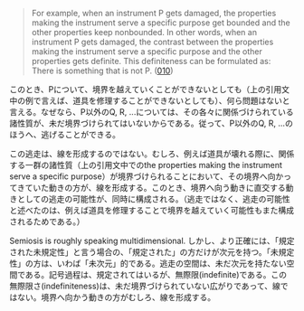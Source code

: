 > For example, when an instrument P gets damaged, the properties making the instrument serve a specific purpose get bounded and the other properties keep nonbounded. In other words, when an instrument P gets damaged, the contrast between the properties making the instrument serve a specific purpose and the other properties gets definite. This definiteness can be formulated as: There is something that is not P. ([010](https://github.com/TomonariMASADA/didactic-fiesta/blob/main/010.md))

このとき、Pについて、境界を越えていくことができないとしても（上の引用文中の例で言えば、道具を修理することができないとしても）、何ら問題はないと言える。なぜなら、P以外のQ, R, ...については、その各々に関係づけられている諸性質が、未だ境界づけられてはいないからである。従って、P以外のQ, R, ...のほうへ、逃げることができる。

この逃走は、線を形成するのではない。むしろ、例えば道具が壊れる際に、関係する一群の諸性質（上の引用文中でのthe properties making the instrument serve a specific purpose）が境界づけられることにおいて、その境界へ向かってきていた動きの方が、線を形成する。このとき、境界へ向う動きに直交する動きとしての逃走の可能性が、同時に構成される。（逃走ではなく、逃走の可能性と述べたのは、例えば道具を修理することで境界を越えていく可能性もまた構成されるためである。）

Semiosis is roughly speaking multidimensional. しかし、より正確には、「規定された未規定性」と言う場合の、「規定された」の方だけが次元を持つ。「未規定性」の方は、いわば「未次元」的である。逃走の空間は、未だ次元を持たない空間である。記号過程は、規定されてはいるが、無際限(indefinite)である。この無際限さ(indefiniteness)は、未だ境界づけられていない広がりであって、線ではない。境界へ向かう動きの方がむしろ、線を形成する。
